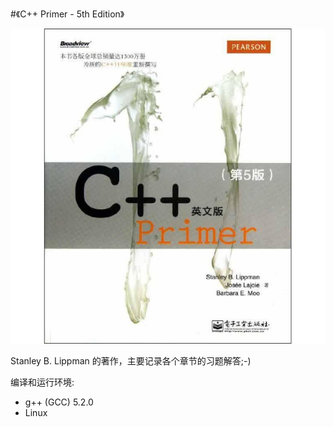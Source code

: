 #《C++ Primer - 5th Edition》

![cover](../pics/cpp-primer/cpp-primer.jpg)

Stanley B. Lippman 的著作，主要记录各个章节的习题解答;-)

编译和运行环境:
* g++ (GCC) 5.2.0
* Linux
